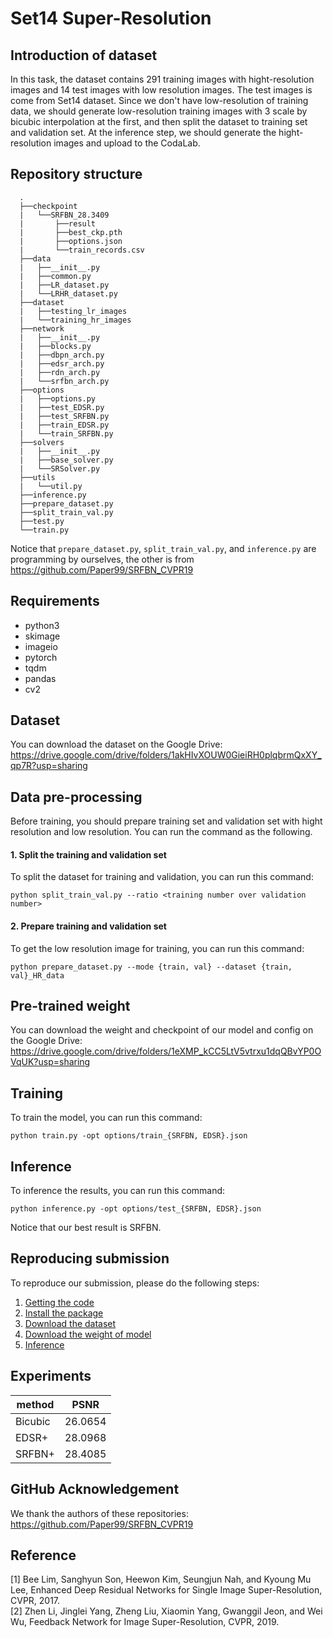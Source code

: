 # Set14 Super-Resolution


## Introduction of dataset
In this task, the dataset contains 291 training images with hight-resolution images and 14 test images with low resolution images. The test images is come from Set14 dataset. Since we don't have low-resolution of training data, we should generate low-resolution training images with 3 scale by bicubic interpolation at the first, and then split the dataset to training set and validation set. At the inference step, we should generate the hight-resolution images and upload to the CodaLab.


## Repository structure
      .
      ├──checkpoint
      |   └──SRFBN_28.3409
      |       ├──result
      |       ├──best_ckp.pth
      |       ├──options.json
      |       └──train_records.csv
      ├──data
      |   ├──__init__.py
      |   ├──common.py
      |   ├──LR_dataset.py
      |   └──LRHR_dataset.py
      ├──dataset
      |   ├──testing_lr_images
      |   └──training_hr_images
      ├──network
      |   ├──__init__.py
      |   ├──blocks.py
      |   ├──dbpn_arch.py
      |   ├──edsr_arch.py
      |   ├──rdn_arch.py
      |   └──srfbn_arch.py
      ├──options
      |   ├──options.py
      |   ├──test_EDSR.py
      |   ├──test_SRFBN.py
      |   ├──train_EDSR.py 
      |   └──train_SRFBN.py
      ├──solvers
      |   ├──__init__.py
      |   ├──base_solver.py
      |   └──SRSolver.py
      ├──utils
      |   └──util.py
      ├──inference.py
      ├──prepare_dataset.py
      ├──split_train_val.py
      ├──test.py
      └──train.py

Notice that `prepare_dataset.py`, `split_train_val.py`, and `inference.py` are programming by ourselves, the other is from https://github.com/Paper99/SRFBN_CVPR19


## Requirements
- python3
- skimage
- imageio
- pytorch
- tqdm
- pandas
- cv2


## Dataset
You can download the dataset on the Google Drive:  
https://drive.google.com/drive/folders/1akHIvXOUW0GieiRH0plqbrmQxXY_qp7R?usp=sharing


## Data pre-processing
Before training, you should prepare training set and validation set with hight resolution and low resolution. You can run the command as the following.
#### 1. Split the training and validation set
To split the dataset for training and validation, you can run this command:
```
python split_train_val.py --ratio <training number over validation number>
```

#### 2. Prepare training and validation set
To get the low resolution image for training, you can run this command:
```
python prepare_dataset.py --mode {train, val} --dataset {train, val}_HR_data
```


## Pre-trained weight
You can download the weight and checkpoint of our model and config on the Google Drive:  
https://drive.google.com/drive/folders/1eXMP_kCC5LtV5vtrxu1dqQBvYP0OVqUK?usp=sharing


## Training
To train the model, you can run this command:
```
python train.py -opt options/train_{SRFBN, EDSR}.json
```


## Inference
To inference the results, you can run this command:
```
python inference.py -opt options/test_{SRFBN, EDSR}.json
```
Notice that our best result is SRFBN.

## Reproducing submission
To reproduce our submission, please do the following steps:
1. [Getting the code](https://github.com/Jia-Wei-Liao/Set14_Dataset_Super-Resolution#Getting-the-code)
2. [Install the package](https://github.com/Jia-Wei-Liao/Set14_Dataset_Super-Resolution#requirements)
3. [Download the dataset](https://github.com/Jia-Wei-Liao/Set14_Dataset_Super-Resolution#dataset)
4. [Download the weight of model](https://github.com/Jia-Wei-Liao/Set14_Dataset_Super-Resolution#pre-trained-weight)
5. [Inference](https://github.com/Jia-Wei-Liao/Set14_Dataset_Super-Resolution#inference)


## Experiments
| method  | PSNR      |
| ------  | --------- |
| Bicubic | 26.0654   |
| EDSR+   | 28.0968   |
| SRFBN+  | 28.4085   |


## GitHub Acknowledgement
We thank the authors of these repositories:  
https://github.com/Paper99/SRFBN_CVPR19 


## Reference
[1] Bee Lim, Sanghyun Son, Heewon Kim, Seungjun Nah, and Kyoung Mu Lee, Enhanced Deep Residual Networks for Single Image Super-Resolution, CVPR, 2017.  
[2] Zhen Li, Jinglei Yang, Zheng Liu, Xiaomin Yang, Gwanggil Jeon, and Wei Wu, Feedback Network for Image Super-Resolution, CVPR, 2019.
